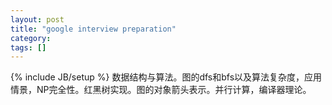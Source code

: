 ```yaml
---
layout: post
title: "google interview preparation"
category: 
tags: []
---
```

{% include JB/setup %}
数据结构与算法。图的dfs和bfs以及算法复杂度，应用情景，NP完全性。红黑树实现。图的对象箭头表示。并行计算，编译器理论。